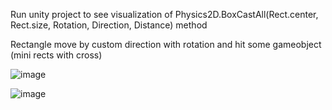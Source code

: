 Run unity project to see visualization of Physics2D.BoxCastAll(Rect.center, Rect.size, Rotation, Direction, Distance) method


Rectangle move by custom direction with rotation and hit some gameobject (mini rects with cross)

![image](https://github.com/Attosius/Unity-checker/assets/21027214/0a3035c7-996d-4974-923f-1928185a4dee)



![image](https://github.com/Attosius/Unity-checker/assets/21027214/c8bd5768-7daf-4292-ad80-09bb874d17bf)
